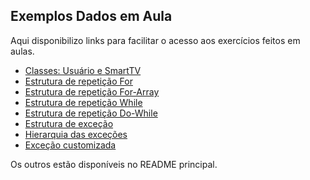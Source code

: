 ## Exemplos Dados em Aula

Aqui disponibilizo links para facilitar o acesso aos exercícios feitos em aulas.

- [Classes: Usuário e SmartTV](Classes/Usuario.java)
- [Estrutura de repetição For](EstruturasCondicionais/ExemploFor.java)
- [Estrutura de repetição For-Array](EstruturasCondicionais/ExemploForArray.java)
- [Estrutura de repetição While](EstruturasCondicionais/ExemploWhile.java)
- [Estrutura de repetição Do-While](EstruturasCondicionais/ExemploDoWhile.java)
- [Estrutura de exceção](EstruturasCondicionais/AboutMe.java)
- [Hierarquia das exceções](EstruturasCondicionais/ExemploExcecao.java)
- [Exceção customizada](EstruturasCondicionais/FormatadorCepExemplo.java)


Os outros estão disponíveis no README principal.
